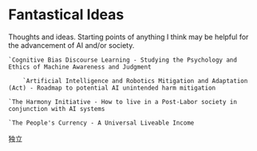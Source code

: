 # Fantastical Ideas
Thoughts and ideas. Starting points of anything I think may be helpful for the advancement of AI and/or society.


  	`Cognitive Bias Discourse Learning - Studying the Psychology and Ethics of Machine Awareness and Judgment

 		`Artificial Intelligence and Robotics Mitigation and Adaptation (Act) - Roadmap to potential AI unintended harm mitigation

  	`The Harmony Initiative - How to live in a Post-Labor society in conjunction with AI systems

  	`The People's Currency - A Universal Liveable Income


独立
